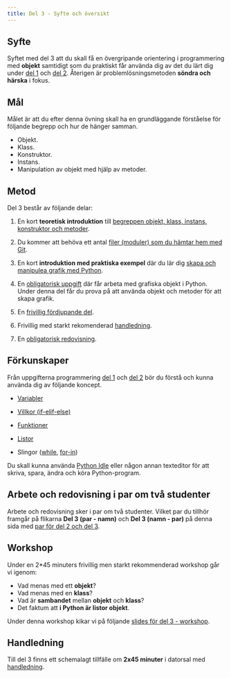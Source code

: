 ```yaml
---
title: Del 3 - Syfte och översikt
---
```


## Syfte

Syftet med del 3 att du skall få en övergripande orientering i programmering med
**objekt** samtidigt som du praktiskt får använda dig av det du lärt dig under [del 1](../part-1) och
[del 2](../part-2). Återigen är problemlösningsmetoden **söndra och härska**
i fokus.   

## Mål

Målet är att du efter denna övning skall ha en grundläggande förståelse för
följande begrepp och hur de hänger samman.

* Objekt.
* Klass.
* Konstruktor.
* Instans.
* Manipulation av objekt med hjälp av metoder.

## Metod

Del 3 består av följande delar: 

1. En kort **teoretisk introduktion**
   till [begreppen objekt, klass, instans, konstruktor och metoder](objects).

2. Du kommer  att behöva ett antal [filer (moduler) som du hämtar hem med Git](files). 

3. En kort **introduktion med praktiska exempel** där du lär
   dig [skapa och manipulea grafik med Python](objects).

4. En [obligatorisk uppgift](assignment) där får arbeta med grafiska objekt
   i Python. Under denna del får du prova på att använda objekt och metoder
   för att skapa grafik.

5. En [frivillig fördjupande del](optional). 

6. Frivillig med starkt rekomenderad [handledning](tutoring). 

7. En [obligatorisk redovisning](grading).

## Förkunskaper

Från uppgifterna programmering [del 1](../../part-1/) och [del 2](../../part-2)
bör du förstå och kunna använda dig av följande koncept.

* [Variabler](/python-i-korthet/#variabler)

* [Villkor (if-elif-else)](/python-i-korthet/#if-elif-else)

* [Funktioner](/python-i-korthet/#funktioner-i-python)

* [Listor](/python-i-korthet/#listor)

* Slingor ([while](/python-i-korthet/#while), [for-in](/python-i-korthet/#for-in))


Du skall kunna använda [Python Idle](/idle) eller någon annan texteditor för att skriva,
spara, ändra och köra Python-program.

## Arbete och redovisning i par om två studenter

Arbete och redovisning sker i par om två studenter. Vilket par du tillhör
framgår på flikarna **Del 3 (par - namn)** och **Del 3 (namn - par)** på denna
sida med [par för del 2 och del 3][pairs]. 

[pairs]:https://docs.google.com/spreadsheets/d/16sCWDDmYSWo8uxni8rnyzLQ0rGzK3LkN75B074qL1xI/pubhtml# 

## Workshop

Under en 2*45 minuters frivillig men starkt rekommenderad workshop går vi igenom:

- Vad menas med ett **objekt**?
- Vad menas med en **klass**?
- Vad är **sambandet** mellan **objekt** och **klass**?
- Det faktum att **i Python är listor objekt**. 

Under denna workshop kikar vi på
följande [slides för del 3 - workshop][part-3-workshop-slides].


[part-3-workshop-slides]:https://github.com/uu-it-teaching/1DT051-2016/raw/master/pdf/1DT051_2016_programming_part_3_workshop.pdf

## Handledning

Till del 3 finns ett schemalagt tillfälle om **2x45 minuter** i datorsal med
[handledning](tutoring). 

